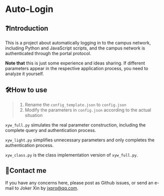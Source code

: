 # Auto-Login

## ❓Introduction

This is a project about automatically logging in to the campus network, including Python and JavaScript scripts, and the campus network is authenticated through the portal protocol.

**Note that** this is just some experience and ideas sharing. If different parameters appear in the respective application process, you need to analyze it yourself.

## 🛠️How to use

>   1.   Rename the `config_template.json` to `config.json`
>   2.   Modify the parameters in `config.json` according to the actual situation

`xyw_full.py` simulates the real parameter construction, including the complete query and authentication process.

`xyw_light.py` simplifies unnecessary parameters and only completes the authentication process.

`xyw_class.py` is the class implementation version of `xyw_full.py`.

## 📧Contact me

If you have any concerns here, please post as Github issues, or send an e-mail to Joker Xin by [jxpro@qq.com](mailto:jxpro@qq.com).